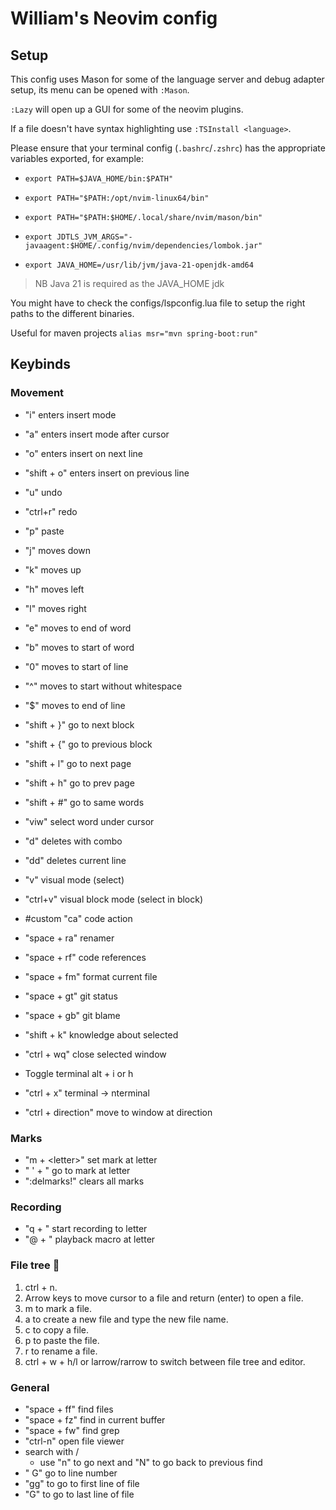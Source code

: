 # William's Neovim config
## Setup
This config uses Mason for some of the language server and debug adapter setup, its menu can be opened with `:Mason`.

`:Lazy` will open up a GUI for some of the neovim plugins.

If a file doesn't have syntax highlighting use `:TSInstall <language>`.

Please ensure that your terminal config (`.bashrc`/`.zshrc`) has the appropriate variables exported, for example:
- `export PATH=$JAVA_HOME/bin:$PATH"`
- `export PATH="$PATH:/opt/nvim-linux64/bin"`
- `export PATH="$PATH:$HOME/.local/share/nvim/mason/bin"`

- `export JDTLS_JVM_ARGS="-javaagent:$HOME/.config/nvim/dependencies/lombok.jar"`
- `export JAVA_HOME=/usr/lib/jvm/java-21-openjdk-amd64`

> NB Java 21 is required as the JAVA_HOME jdk

You might have to check the configs/lspconfig.lua file to setup the right paths to the different binaries.

Useful for maven projects `alias msr="mvn spring-boot:run"`

## Keybinds
### Movement
- "i" enters insert mode
- "a" enters insert mode after cursor
- "o" enters insert on next line
- "shift + o" enters insert on previous line

- "u" undo
- "ctrl+r" redo
- "p" paste

- "j" moves down
- "k" moves up
- "h" moves left
- "l" moves right

- "e" moves to end of word
- "b" moves to start of word

- "0" moves to start of line
- "^" moves to start without whitespace
- "$" moves to end of line

- "shift + }" go to next block
- "shift + {" go to previous block
- "shift + l" go to next page
- "shift + h" go to prev page

- "shift + #" go to same words
- "viw" select word under cursor 

- "d" deletes with combo
- "dd" deletes current line

- "v" visual mode (select)
- "ctrl+v" visual block mode (select in block)

- #custom "ca" code action
- "space + ra" renamer
- "space + rf" code references
- "space + fm" format current file
- "space + gt" git status
- "space + gb" git blame
- "shift + k" knowledge about selected

- "ctrl + wq" close selected window

- Toggle terminal alt + i or h
- "ctrl + x" terminal -> nterminal
- "ctrl + direction" move to window at direction

### Marks
- "m + <letter\>" set mark at letter
- " ' + <letter/>" go to mark at letter 
- ":delmarks!" clears all marks

### Recording
- "q + <letter/>" start recording to letter
- "@ + <letter/>" playback macro at letter

### File tree 🌳
1. ctrl + n.
2. Arrow keys to move cursor to a file and return (enter) to open a file.
3. m to mark a file.
4. a to create a new file and type the new file name.
5. c to copy a file.
6. p to paste the file.
7. r to rename a file.
8. ctrl + w + h/l or larrow/rarrow to switch between file tree and editor.

### General
- "space + ff" find files
- "space + fz" find in current buffer
- "space + fw" find grep
- "ctrl-n" open file viewer
- search with /
	- use "n" to go next and "N" to go back to previous find
- "<line number/> G" go to line number
- "gg" to go to first line of file
- "G" to go to last line of file
